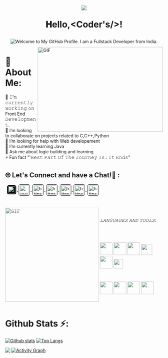<h1 align="center">
<img src="https://user-images.githubusercontent.com/48784001/203785020-2b4826c1-7ddb-4de8-b65b-ebf6e04c5290.jpeg">
 
  𝐇ello,&lt;Coder's/&gt;!

</h1>
<p align='center' style='margin: 14px 11px 9px;'>
    <img src="https://readme-typing-svg.herokuapp.com?font=Fira+Code&pause=1000&color=54A6FF&center=true&vCenter=true&multiline=true&width=710&height=70&lines=Welcome+to+my+GitHub+Profile;I+am+a+full+stack+developer+from+India" alt="Welcome to My GitHub Profile. I am a Fullstack Developer from India." />
</p>

<img align="right"  height="271" width="400" alt="GIF" src="https://media2.giphy.com/media/v1.Y2lkPTc5MGI3NjExcWJ5cW84eXEwdXd6MTBlbXlhcjR2bnNsZXk1cmg5YTgyZ2xoZDI1ZCZlcD12MV9pbnRlcm5hbF9naWZfYnlfaWQmY3Q9Zw/Dh5q0sShxgp13DwrvG/giphy.gif"/>

# 💫 About Me:
🔭 𝙸’𝚖 𝚌𝚞𝚛𝚛𝚎𝚗𝚝𝚕𝚢 𝚠𝚘𝚛𝚔𝚒𝚗𝚐 𝚘𝚗 Front End 𝙳𝚎𝚟𝚎𝚕𝚘𝚙𝚖𝚎𝚗𝚝.<br>👯 I’m looking to collaborate on projects related to C,C++,Python<br>🤝 I’m looking for help with Web developement<br>🌱 I’m currently learning Java <br>💬 Ask me about logic building and learning <br>⚡ Fun fact "'𝙱𝚎𝚜𝚝 𝙿𝚊𝚛𝚝 𝙾𝚏 𝚃𝚑𝚎 𝙹𝚘𝚞𝚛𝚗𝚎𝚢 𝙸𝚜 : 𝙸𝚝 𝙴𝚗𝚍𝚜"


## 🌐 Let's Connect and have a Chat!💬 :
</h3>
<p align="left" style='margin: 16px 4px 8px;'>
    <a href="https://twitter.com/ritik_sharma454" target="blank" rel="noreferrer">
        <img align="center" src="https://i.ibb.co/1XNxbqN/logo-white.png" alt="https://twitter.com/ritik_sharma454" height="23" width="23" style="background: #000000; border-radius: 5px; border: 1px solid #000000
; margin: 0 2px; padding: 2px;" />
    </a>
    <a href="mailto:ritiksharma0405@gmail.com" target="blank" rel="noreferrer">
        <img align="center" src="https://www.vectorlogo.zone/logos/gmail/gmail-icon.svg" alt="mailto:ritiksharma0405@gmail.com" height="30" width="30" style="background: #ffffff; border-radius: 5px; border: 1px solid #000000; margin: 0 2px; padding: 2px;" />
    </a>
    <a href="https://www.linkedin.com/in/ritiksharma-code/" target="blank" rel="noreferrer">
        <img align="center" src="https://www.vectorlogo.zone/logos/linkedin/linkedin-icon.svg" alt="https://www.linkedin.com/in/ritiksharma-code/" height="30" width="30" style="background: #ffffff; border-radius: 5px; border: 1px solid #000000; margin: 0 2px; padding: 2px;" />
    </a>
    <a href="https://www.instagram.com/ritik_sharma454/" target="blank" rel="noreferrer">
        <img align="center" src="https://www.vectorlogo.zone/logos/instagram/instagram-icon.svg" alt="https://www.instagram.com/ritik_sharma454/" height="30" width="30" style="background: #ffffff; border-radius: 5px; border: 1px solid #000000; margin: 0 2px; padding: 2px;" />
    </a>
  <a href="https://github.com/ritiksharma-code" target="blank" rel="noreferrer">
        <img align="center" src="https://www.vectorlogo.zone/logos/github/github-icon.svg" alt="https://github.com/ritiksharma-code" height="30" width="30" style="background: #ffffff; border-radius: 5px; border: 1px solid #000000; margin: 0 2px; padding: 2px;" />
    </a>
  <a href="https://www.codechef.com/users/ritik_sharma45" target="blank" rel="noreferrer">
        <img align="center" src="https://www.vectorlogo.zone/logos/codecademy/codecademy-icon.svg" alt="https://www.codechef.com/users/ritik_sharma45" height="30" width="30" style="background: #ffffff; border-radius: 5px; border: 1px solid #000000; margin: 0 2px; padding: 2px;" />
    </a>
    <a href="https://auth.geeksforgeeks.org/user/ritik_sharma454" target="blank" rel="noreferrer">
        <img align="center" src="https://scontent.fjai1-3.fna.fbcdn.net/v/t39.30808-6/327356230_589491973018292_1512460515022345777_n.png?_nc_cat=107&ccb=1-7&_nc_sid=09cbfe&_nc_ohc=hP-BJEtVok8AX_NzLDv&_nc_ht=scontent.fjai1-3.fna&oh=00_AfA8KXsZKdjPtp4pSQKdnVYmqjCizFV8r-BMkHLPnzICGg&oe=64F27C1E" alt="https://auth.geeksforgeeks.org/user/ritik_sharma454" height="30" width="30" style="background: #ffffff; border-radius: 5px; border: 1px solid #000000; margin: 0 2px; padding: 2px;" />
    </a>

#

<img align="left" height="300px" width="300px" alt="𝙶𝙸𝙵" src="https://camo.githubusercontent.com/3b7c592ede97b6138ffd4b1cc1541c2f3b11fd39/687474703a2f2f33312e6d656469612e74756d626c722e636f6d2f31376665613932306666333665663466356238373764353231366137616164392f74756d626c725f6d6f39786a65387a5a34317163626975666f315f313238302e676966"/>
<br/>

*𝙻𝙰𝙽𝙶𝚄𝙰𝙶𝙴𝚂 𝙰𝙽𝙳 𝚃𝙾𝙾𝙻𝚂:*  

<br/>
<br/>

<code><img height="40" width="40" src="https://cdn.jsdelivr.net/gh/devicons/devicon/icons/python/python-original-wordmark.svg"></code>
<code><img height="40" width="40" src="https://www.naveedashfaq.me/img/c++.png"></code>
<code><img height="40" width="40" src="https://cdn.iconscout.com/icon/free/png-512/c-programming-569564.png"></code>
<code><img height="35" width="35" src="https://cdn.jsdelivr.net/gh/devicons/devicon/icons/html5/html5-original.svg"></code>
<code><img height="40" width="40" src="https://cdn.jsdelivr.net/gh/devicons/devicon/icons/css3/css3-original-wordmark.svg"></code>
<code><img height="30" width="30" src="https://cdn.jsdelivr.net/gh/devicons/devicon/icons/javascript/javascript-original.svg"></code>

#

<code><img height="40" width="40" src="https://cdn.jsdelivr.net/gh/devicons/devicon/icons/vscode/vscode-original.svg"></code>
<code><img height="40" width="40" src="https://cdn.jsdelivr.net/gh/devicons/devicon/icons/git/git-original.svg"></code>
<code><img height="40" width="40" src="https://cdn.jsdelivr.net/gh/devicons/devicon/icons/android/android-original-wordmark.svg"></code>
<code><img height="40" width="40" src="https://cdn.jsdelivr.net/gh/devicons/devicon/icons/github/github-original-wordmark.svg"></code>

<br/>

#

 <h1>Github Stats ⚡:</h1>
  
  <a href="#">![Github stats](https://github-readme-stats.vercel.app/api?username=ritiksharma-code&theme=swift&count_private=true&hide_border=true&line_height=20)</a>
  <a href="#">![Top Langs](https://github-readme-stats.vercel.app/api/top-langs/?username=ritiksharma-code&layout=compact&theme=swift&count_private=true&hide_border=true)</a>
<p align="center">
  
  <img align="left" src="https://github-readme-streak-stats.herokuapp.com/?user=ritiksharma-code&theme=swift&hide_border=true"/>
</p>


<a href="https://github.com/Manas-tech/github-readme-activity-graph"><img alt="Activity Graph" src="https://github-readme-activity-graph.vercel.app/graph/?username=ritiksharma-code&bg_color=000000&color=F8D666&line=F85D7F&point=FFFFFF&hide_border=true" /></a>




